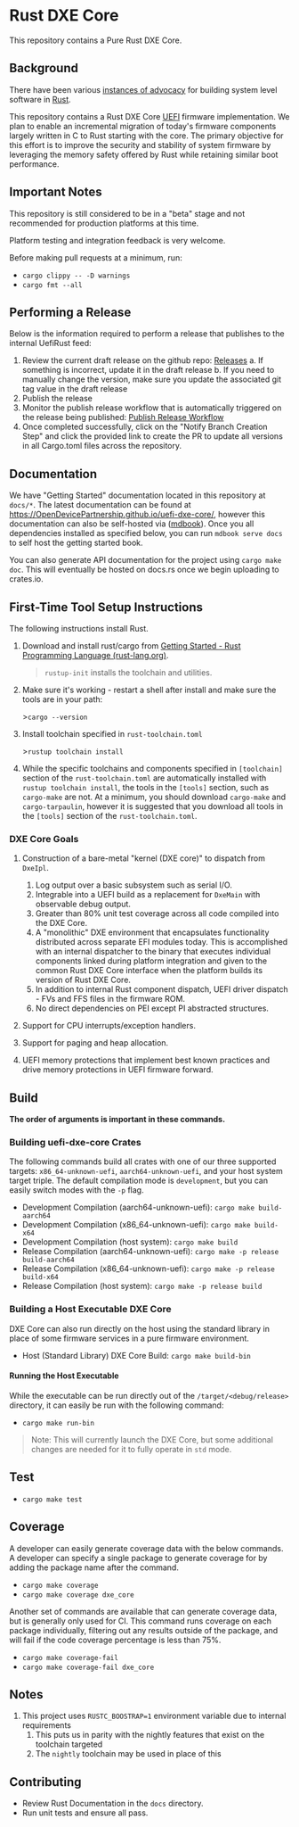 
# Rust DXE Core

This repository contains a Pure Rust DXE Core.

## Background

There have been various [instances of advocacy](https://msrc-blog.microsoft.com/2019/11/07/using-rust-in-windows/) for
building system level software in [Rust](https://www.rust-lang.org/).

This repository contains a Rust DXE Core [UEFI](https://uefi.org/) firmware implementation. We plan to enable an
incremental migration of today's firmware components largely written in C to Rust starting with the core. The primary
objective for this effort is to improve the security and stability of system firmware by leveraging the memory safety
offered by Rust while retaining similar boot performance.

## Important Notes

This repository is still considered to be in a "beta" stage and not recommended for production platforms at this time.

Platform testing and integration feedback is very welcome.

Before making pull requests at a minimum, run:

- `cargo clippy -- -D warnings`
- `cargo fmt --all`

## Performing a Release

Below is the information required to perform a release that publishes to the internal UefiRust feed:

1. Review the current draft release on the github repo: [Releases](https://github.com/OpenDevicePartnership/uefi-dxe-core/releases)
   a. If something is incorrect, update it in the draft release
   b. If you need to manually change the version, make sure you update the associated git tag value in the draft release
2. Publish the release
3. Monitor the publish release workflow that is automatically triggered on the release being published:
   [Publish Release Workflow](https://github.com/OpenDevicePartnership/uefi-dxe-core/actions/workflows/publish-release.yml)
4. Once completed successfully, click on the  "Notify Branch Creation Step" and click the provided link to create the
   PR to update all versions in all Cargo.toml files across the repository.

## Documentation

We have "Getting Started" documentation located in this repository at `docs/*`. The latest documentation can be found
at <https://OpenDevicePartnership.github.io/uefi-dxe-core/>, however this documentation can also be self-hosted via
([mdbook](https://github.com/rust-lang/mdBook)). Once you all dependencies installed as specified below, you can run
`mdbook serve docs` to self host the getting started book.

You can also generate API documentation for the project using `cargo make doc`. This will eventually be hosted on
docs.rs once we begin uploading to crates.io.

## First-Time Tool Setup Instructions

The following instructions install Rust.

1. Download and install rust/cargo from [Getting Started - Rust Programming Language (rust-lang.org)](https://www.rust-lang.org/learn/get-started).
   > `rustup-init` installs the toolchain and utilities.

2. Make sure it's working - restart a shell after install and make sure the tools are in your path:

   \>`cargo --version`

3. Install toolchain specified in `rust-toolchain.toml`

   \>`rustup toolchain install`

4. While the specific toolchains and components specified in `[toolchain]` section of the `rust-toolchain.toml` are
automatically installed with `rustup toolchain install`, the tools in the `[tools]` section, such as `cargo-make`
are not. At a minimum, you should download `cargo-make` and `cargo-tarpaulin`, however it is suggested that you
download all tools in the `[tools]` section of the `rust-toolchain.toml`.

### DXE Core Goals

1. Construction of a bare-metal "kernel (DXE core)" to dispatch from `DxeIpl`.
   1. Log output over a basic subsystem such as serial I/O.
   2. Integrable into a UEFI build as a replacement for `DxeMain` with observable debug output.
   3. Greater than 80% unit test coverage across all code compiled into the DXE Core.
   4. A "monolithic" DXE environment that encapsulates functionality distributed across separate EFI modules today.
      This is accomplished with an internal dispatcher to the binary that executes individual components linked during
      platform integration and given to the common Rust DXE Core interface when the platform builds its version of
      Rust DXE Core.
   5. In addition to internal Rust component dispatch, UEFI driver dispatch - FVs and FFS files in the firmware ROM.
   6. No direct dependencies on PEI except PI abstracted structures.

2. Support for CPU interrupts/exception handlers.

3. Support for paging and heap allocation.

4. UEFI memory protections that implement best known practices and drive memory protections in UEFI firmware forward.

## Build

**The order of arguments is important in these commands.**

### Building uefi-dxe-core Crates

The following commands build all crates with one of our three supported targets: `x86_64-unknown-uefi`,
`aarch64-unknown-uefi`, and your host system target triple. The default compilation mode is `development`, but you can
easily switch modes with the `-p` flag.

- Development Compilation (aarch64-unknown-uefi): `cargo make build-aarch64`
- Development Compilation (x86_64-unknown-uefi): `cargo make build-x64`
- Development Compilation (host system): `cargo make build`
- Release Compilation (aarch64-unknown-uefi): `cargo make -p release build-aarch64`
- Release Compilation (x86_64-unknown-uefi): `cargo make -p release build-x64`
- Release Compilation (host system): `cargo make -p release build`

### Building a Host Executable DXE Core

DXE Core can also run directly on the host using the standard library in place of some firmware services in a pure
firmware environment.

- Host (Standard Library) DXE Core Build: `cargo make build-bin`

#### Running the Host Executable

While the executable can be run directly out of the `/target/<debug/release>` directory, it can easily be run with the
following command:

- `cargo make run-bin`

> Note: This will currently launch the DXE Core, but some additional changes are needed for it to fully operate in
> `std` mode.

## Test

- `cargo make test`

## Coverage

A developer can easily generate coverage data with the below commands. A developer can specify a single package
to generate coverage for by adding the package name after the command.

- `cargo make coverage`
- `cargo make coverage dxe_core`

Another set of commands are available that can  generate coverage data, but is generally only used for CI.
This command runs coverage on each package individually, filtering out any results outside of the package,
and will fail if the code coverage percentage is less than 75%.

- `cargo make coverage-fail`
- `cargo make coverage-fail dxe_core`

## Notes

1. This project uses `RUSTC_BOOSTRAP=1` environment variable due to internal requirements
   1. This puts us in parity with the nightly features that exist on the toolchain targeted
   2. The `nightly` toolchain may be used in place of this

## Contributing

- Review Rust Documentation in the `docs` directory.
- Run unit tests and ensure all pass.
